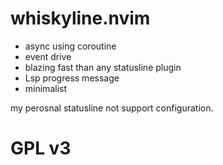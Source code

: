 # whiskyline.nvim

- async using coroutine
- event drive
- blazing fast than any statusline plugin
- Lsp progress message
- minimalist

my perosnal statusline not support configuration.

# GPL v3

